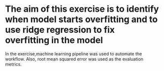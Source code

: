 

# The aim of this exercise is to identify when model starts overfitting and to use ridge regression to fix overfitting in the model

In the exercise,machine learning pipeline was used to automate the workflow. Also, root mean squared error was used as the evaluation metrics.

